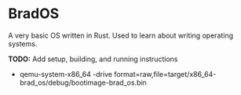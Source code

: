 # BradOS
A very basic OS written in Rust. Used to learn about writing operating systems. 

**TODO:** Add setup, building, and running instructions

* qemu-system-x86_64 -drive format=raw,file=target/x86_64-brad_os/debug/bootimage-brad_os.bin
